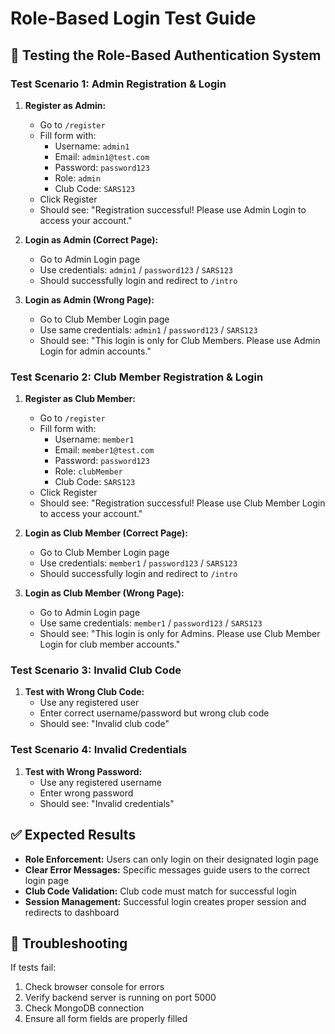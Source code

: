 # Role-Based Login Test Guide

## 🎯 Testing the Role-Based Authentication System

### **Test Scenario 1: Admin Registration & Login**

1. **Register as Admin:**
   - Go to `/register`
   - Fill form with:
     - Username: `admin1`
     - Email: `admin1@test.com`
     - Password: `password123`
     - Role: `admin`
     - Club Code: `SARS123`
   - Click Register
   - Should see: "Registration successful! Please use Admin Login to access your account."

2. **Login as Admin (Correct Page):**
   - Go to Admin Login page
   - Use credentials: `admin1` / `password123` / `SARS123`
   - Should successfully login and redirect to `/intro`

3. **Login as Admin (Wrong Page):**
   - Go to Club Member Login page
   - Use same credentials: `admin1` / `password123` / `SARS123`
   - Should see: "This login is only for Club Members. Please use Admin Login for admin accounts."

### **Test Scenario 2: Club Member Registration & Login**

1. **Register as Club Member:**
   - Go to `/register`
   - Fill form with:
     - Username: `member1`
     - Email: `member1@test.com`
     - Password: `password123`
     - Role: `clubMember`
     - Club Code: `SARS123`
   - Click Register
   - Should see: "Registration successful! Please use Club Member Login to access your account."

2. **Login as Club Member (Correct Page):**
   - Go to Club Member Login page
   - Use credentials: `member1` / `password123` / `SARS123`
   - Should successfully login and redirect to `/intro`

3. **Login as Club Member (Wrong Page):**
   - Go to Admin Login page
   - Use same credentials: `member1` / `password123` / `SARS123`
   - Should see: "This login is only for Admins. Please use Club Member Login for club member accounts."

### **Test Scenario 3: Invalid Club Code**

1. **Test with Wrong Club Code:**
   - Use any registered user
   - Enter correct username/password but wrong club code
   - Should see: "Invalid club code"

### **Test Scenario 4: Invalid Credentials**

1. **Test with Wrong Password:**
   - Use any registered username
   - Enter wrong password
   - Should see: "Invalid credentials"

## ✅ Expected Results

- **Role Enforcement:** Users can only login on their designated login page
- **Clear Error Messages:** Specific messages guide users to the correct login page
- **Club Code Validation:** Club code must match for successful login
- **Session Management:** Successful login creates proper session and redirects to dashboard

## 🔧 Troubleshooting

If tests fail:
1. Check browser console for errors
2. Verify backend server is running on port 5000
3. Check MongoDB connection
4. Ensure all form fields are properly filled 